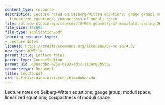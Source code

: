 ```yaml
---
content_type: resource
description: Lecture notes on Seiberg-Witten equations; gauge group; moduli space;
  linearized equations; compactness of moduli space.
file: /ol-ocw-studio-app/courses/18-966-geometry-of-manifolds-spring-2007/97f1be73da04e77a86bcb1ea8ebcced9_lect25.pdf
file_size: 147603
file_type: application/pdf
learning_resource_types:
- Lecture Notes
license: https://creativecommons.org/licenses/by-nc-sa/4.0/
ocw_type: OCWFile
parent_title: Lecture Notes
parent_type: CourseSection
parent_uid: e88acdbc-e268-b193-ad1c-1139c68b5502
resourcetype: Document
title: lect25.pdf
uid: 97f1be73-da04-e77a-86bc-b1ea8ebcced9
---
```

Lecture notes on Seiberg-Witten equations; gauge group; moduli space; linearized equations; compactness of moduli space.